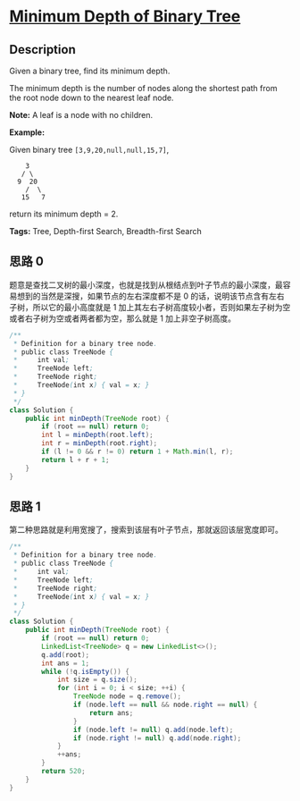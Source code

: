 # [Minimum Depth of Binary Tree][title]

## Description

Given a binary tree, find its minimum depth.

The minimum depth is the number of nodes along the shortest path from the root node down to the nearest leaf node.

**Note:** A leaf is a node with no children.

**Example:**

Given binary tree `[3,9,20,null,null,15,7]`,

```
    3
   / \
  9  20
    /  \
   15   7
```

return its minimum depth = 2.

**Tags:** Tree, Depth-first Search, Breadth-first Search


## 思路 0

题意是查找二叉树的最小深度，也就是找到从根结点到叶子节点的最小深度，最容易想到的当然是深搜，如果节点的左右深度都不是 0 的话，说明该节点含有左右子树，所以它的最小高度就是 1 加上其左右子树高度较小者，否则如果左子树为空或者右子树为空或者两者都为空，那么就是 1 加上非空子树高度。

```java
/**
 * Definition for a binary tree node.
 * public class TreeNode {
 *     int val;
 *     TreeNode left;
 *     TreeNode right;
 *     TreeNode(int x) { val = x; }
 * }
 */
class Solution {
    public int minDepth(TreeNode root) {
        if (root == null) return 0;
        int l = minDepth(root.left);
        int r = minDepth(root.right);
        if (l != 0 && r != 0) return 1 + Math.min(l, r);
        return l + r + 1;
    }
}
```

## 思路 1

第二种思路就是利用宽搜了，搜索到该层有叶子节点，那就返回该层宽度即可。

```java
/**
 * Definition for a binary tree node.
 * public class TreeNode {
 *     int val;
 *     TreeNode left;
 *     TreeNode right;
 *     TreeNode(int x) { val = x; }
 * }
 */
class Solution {
    public int minDepth(TreeNode root) {
        if (root == null) return 0;
        LinkedList<TreeNode> q = new LinkedList<>();
        q.add(root);
        int ans = 1;
        while (!q.isEmpty()) {
            int size = q.size();
            for (int i = 0; i < size; ++i) {
                TreeNode node = q.remove();
                if (node.left == null && node.right == null) {
                    return ans;
                }
                if (node.left != null) q.add(node.left);
                if (node.right != null) q.add(node.right);
            }
            ++ans;
        }
        return 520;
    }
}
```


[title]: https://leetcode.com/problems/minimum-depth-of-binary-tree

